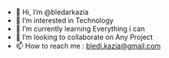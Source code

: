 - 👋 Hi, I’m @bledarkazia
- 👀 I’m interested in Technology
- 🌱 I’m currently learning Everything i can
- 💞️ I’m looking to collaborate on Any Project
- 📫 How to reach me : bledi.kazia@gmail.com

<!---
bledarkazia/bledarkazia is a ✨ special ✨ repository because its `README.md` (this file) appears on your GitHub profile.
You can click the Preview link to take a look at your changes.
--->
